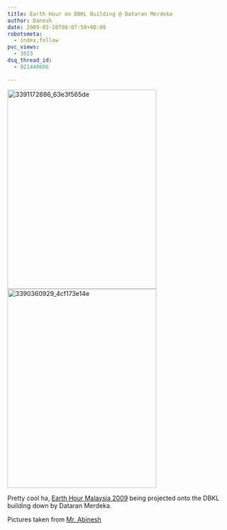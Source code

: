 ```yaml
---
title: Earth Hour on DBKL Building @ Dataran Merdeka
author: Danesh
date: 2009-03-28T08:07:50+00:00
robotsmeta:
  - index,follow
pvc_views:
  - 3023
dsq_thread_id:
  - 921440606

---
```

<img loading="lazy" class="alignnone size-full wp-image-1336" title="3391172886_63e3f565de" src="/wp-content/uploads/2009/03/3391172886_63e3f565de.jpg" alt="3391172886_63e3f565de" width="336" height="448" />

<img loading="lazy" class="alignnone size-full wp-image-1335" title="3390360929_4cf173e14e" src="/wp-content/uploads/2009/03/3390360929_4cf173e14e.jpg" alt="3390360929_4cf173e14e" width="336" height="448" /> 

Pretty cool ha, [Earth Hour Malaysia 2009][1] being projected onto the DBKL building down by Dataran Merdeka.

Pictures taken from [Mr. Abinesh][2]

 [1]: /posts/earth-hour-malaysia-2009-turn-your-lights-off/
 [2]: http://www.abinesh.com/delirium/posts/giant-earth-hour-projection/